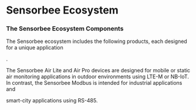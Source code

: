# Sensorbee Ecosystem

### The Sensorbee Ecosystem Components <a href="#id-7049ad56a44f4ba0b1ab4c8744e140ee" id="id-7049ad56a44f4ba0b1ab4c8744e140ee"></a>

The Sensorbee ecosystem includes the following products, each designed for a unique application

.

The Sensorbee Air Lite and Air Pro devices are designed for mobile or static air monitoring applications in outdoor environments using LTE-M or NB-IoT. In contrast, the Sensorbee Modbus is intended for industrial applications and

smart-city applications using RS-485.
